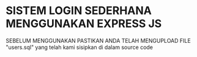 <h1>SISTEM LOGIN SEDERHANA MENGGUNAKAN EXPRESS JS</h1>

SEBELUM MENGGUNAKAN PASTIKAN ANDA TELAH MENGUPLOAD FILE "users.sql" yang telah kami sisipkan di dalam source code
